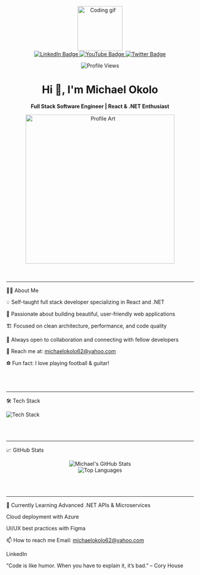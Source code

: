 <div align="center"> 
<img src="https://media.giphy.com/media/v1.Y2lkPTc5MGI3NjExYzFmNTIwZDllYzNiZDY0M2NmMmRkYjIzYzM0YjhjZmE0N2JlNDg2YyZlcD12MV9pbnRlcm5hbF9naWZzX2dpZklkJmN0PXM/M9gbBd9nbDrOTu1Mqx/giphy.gif" width="120" alt="Coding gif"/> 
</div> 
<div align="center"> 
  <a href="https://www.linkedin.com/in/michael-okolo-b50898266/" target="_blank"> 
    <img src="https://img.shields.io/badge/LinkedIn-blue?style=for-the-badge&logo=linkedin&logoColor=white" alt="LinkedIn Badge"/> 
  </a> 
  <a href="#"> 
    <img src="https://img.shields.io/badge/YouTube-red?style=for-the-badge&logo=youtube&logoColor=white" alt="YouTube Badge"/> 
  </a> 
  <a href="#"> 
    <img src="https://img.shields.io/badge/Twitter-blue?style=for-the-badge&logo=twitter&logoColor=white" alt="Twitter Badge"/> 
  </a> 
</div> 
<p align="center"> 
  <img src="https://komarev.com/ghpvc/?username=michaelokolo&style=flat-square&color=blue" alt="Profile Views" /> 
</p> 
<h1 align="center">Hi 👋, I'm Michael Okolo</h1> 
<p align="center"><b>Full Stack Software Engineer | React & .NET Enthusiast</b></p>
<div align="center"> 
  <img src="https://github.com/michaelokolo/michaelokolo/assets/91018269/2cefb90b-8407-48e6-8d21-61312a0b06ae" width="400" alt="Profile Art"/> 
</div>
<br>
<br>
<hr>

👨‍💻 About Me

💡 Self-taught full stack developer specializing in React and .NET

🎨 Passionate about building beautiful, user-friendly web applications

🏗️ Focused on clean architecture, performance, and code quality

🤝 Always open to collaboration and connecting with fellow developers

📧 Reach me at: michaelokolo62@yahoo.com

⚽ Fun fact: I love playing football & guitar!

<br>
<br>
<hr>

🛠️ Tech Stack

<p align="left"> 
  <img src="https://skillicons.dev/icons?i=react,dotnet,typescript,javascript,html,css,bootstrap,tailwind,nodejs,express,postgres,mongodb,git,github,figma,azure,vercel,linux" alt="Tech Stack" /> 
</p>

<br>
<br>
<hr>

📈 GitHub Stats
<p align="center"> 
  <img src="https://github-readme-stats.vercel.app/api?username=michaelokolo&show_icons=true&theme=tokyonight&hide_border=true" alt="Michael's GitHub Stats" /> <br> 
  <img src="https://github-readme-stats.vercel.app/api/top-langs/?username=michaelokolo&layout=compact&theme=tokyonight&hide_border=true" alt="Top Languages" /> <br> 
</p>

<br>
<br>
<hr>


🌱 Currently Learning
Advanced .NET APIs & Microservices

Cloud deployment with Azure

UI/UX best practices with Figma

📫 How to reach me
Email: michaelokolo62@yahoo.com

LinkedIn

“Code is like humor. When you have to explain it, it’s bad.” – Cory House

